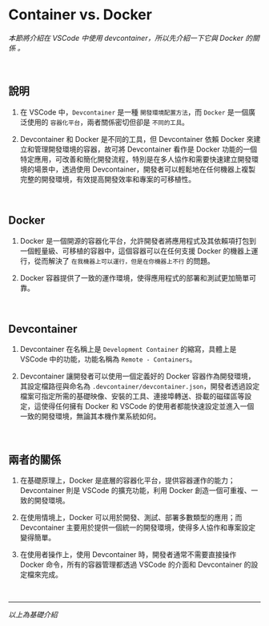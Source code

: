 # Container vs. Docker

_本節將介紹在 VSCode 中使用 devcontainer，所以先介紹一下它與 Docker 的關係 。_

<br>

## 說明

1. 在 VSCode 中，`Devcontainer` 是一種 `開發環境配置方法`，而 `Docker` 是一個廣泛使用的 `容器化平台`，兩者關係密切但卻是 `不同的工具`。

2. Devcontainer 和 Docker 是不同的工具，但 Devcontainer 依賴 Docker 來建立和管理開發環境的容器，故可將 Devcontainer 看作是 Docker 功能的一個特定應用，可改善和簡化開發流程，特別是在多人協作和需要快速建立開發環境的場景中，透過使用 Devcontainer，開發者可以輕鬆地在任何機器上複製完整的開發環境，有效提高開發效率和專案的可移植性。 

<br>

## Docker

1. Docker 是一個開源的容器化平台，允許開發者將應用程式及其依賴項打包到一個輕量級、可移植的容器中，這個容器可以在任何支援 Docker 的機器上運行，從而解決了 `在我機器上可以運行，但是在你機器上不行` 的問題。

2. Docker 容器提供了一致的運作環境，使得應用程式的部署和測試更加簡單可靠。

<br>

## Devcontainer

1. Devcontainer 在名稱上是 `Development Container` 的縮寫，具體上是 VSCode 中的功能，功能名稱為 `Remote - Containers`。

2. Devcontainer 讓開發者可以使用一個定義好的 Docker 容器作為開發環境，其設定檔路徑與命名為 `.devcontainer/devcontainer.json`，開發者透過設定檔案可指定所需的基礎映像、安裝的工具、連接埠轉送、掛載的磁碟區等設定，這使得任何擁有 Docker 和 VSCode 的使用者都能快速設定並進入一個一致的開發環境，無論其本機作業系統如何。

<br>

## 兩者的關係

1. 在基礎原理上，Docker 是底層的容器化平台，提供容器運作的能力；Devcontainer 則是 VSCode 的擴充功能，利用 Docker 創造一個可重複、一致的開發環境。

2. 在使用情境上，Docker 可以用於開發、測試、部署多數類型的應用；而 Devcontainer 主要用於提供一個統一的開發環境，使得多人協作和專案設定變得簡單。

3. 在使用者操作上，使用 Devcontainer 時，開發者通常不需要直接操作 Docker 命令，所有的容器管理都透過 VSCode 的介面和 Devcontainer 的設定檔來完成。

<br>

___

_以上為基礎介紹_